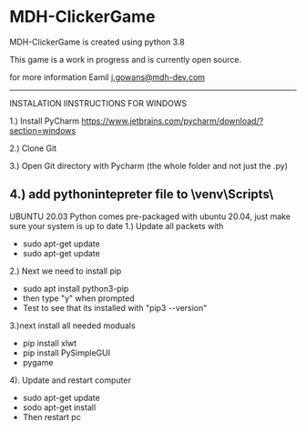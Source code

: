 # MDH-ClickerGame
 MDH-ClickerGame is created using python 3.8
 
 This game is a work in progress and is currently open source.
 
 for more information Eamil j.gowans@mdh-dev.com
 
 -----------------------------------------------------------------------------
 
 INSTALATION IINSTRUCTIONS FOR WINDOWS

1.) Install PyCharm https://www.jetbrains.com/pycharm/download/?section=windows

2.) Clone Git

3.) Open Git directory with Pycharm (the whole folder and not just the .py)

4.) add pythonintepreter file to \venv\Scripts\ 
-------------------------------------------------------------------------

UBUNTU 20.03
Python comes pre-packaged with ubuntu 20.04, just make sure your system is up  to date
1.) Update all packets with
  - sudo apt-get update
  - sudo apt-get update

2.) Next we need to install pip
 - sudo apt install python3-pip
 - then type "y" when prompted
 - Test to see that its installed with "pip3 --version"

3.)next install all needed moduals
 - pip install xlwt
 - pip install PySimpleGUI
 - pygame

4). Update and restart computer
 - sudo apt-get update
 - sodo apt-get install
 - Then restart pc


